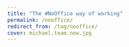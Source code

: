 ```yaml
---
title: "The #NoOffice way of working"
permalink: /nooffice/
redirect_from: /tag/nooffice/
cover: michael.team.now.jpg
---
```

